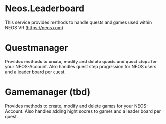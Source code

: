 # Neos.Leaderboard
This service provides methods to handle quests and games used within NEOS VR (https://neos.com)

# Questmanager
Provides methods to create, modify and delete quests and quest steps for your NEOS-Account.
Also handles quest step progression for NEOS users and a leader board per quest.

# Gamemanager (tbd)
Provides methods to create, modify and delete games for your NEOS-Account. 
Also handles adding hight socres to games and a leader board per quest.
